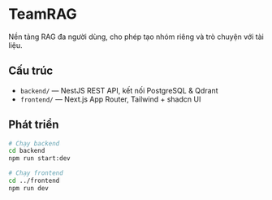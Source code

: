 # TeamRAG

Nền tảng RAG đa người dùng, cho phép tạo nhóm riêng và trò chuyện với tài liệu.

## Cấu trúc

- `backend/` — NestJS REST API, kết nối PostgreSQL & Qdrant
- `frontend/` — Next.js App Router, Tailwind + shadcn UI

## Phát triển

```bash
# Chạy backend
cd backend
npm run start:dev

# Chạy frontend
cd ../frontend
npm run dev